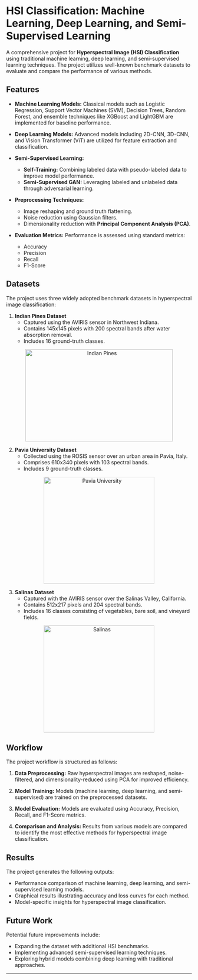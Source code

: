 # HSI Classification: Machine Learning, Deep Learning, and Semi-Supervised Learning

A comprehensive project for **Hyperspectral Image (HSI) Classification** using traditional machine learning, deep learning, and semi-supervised learning techniques. The project utilizes well-known benchmark datasets to evaluate and compare the performance of various methods.

## Features

- **Machine Learning Models:**
   Classical models such as Logistic Regression, Support Vector Machines (SVM), Decision Trees, Random Forest, and ensemble techniques like XGBoost and LightGBM are implemented for baseline performance.

- **Deep Learning Models:**
   Advanced models including 2D-CNN, 3D-CNN, and Vision Transformer (ViT) are utilized for feature extraction and classification.

- **Semi-Supervised Learning:**
   - **Self-Training:** Combining labeled data with pseudo-labeled data to improve model performance.
   - **Semi-Supervised GAN:** Leveraging labeled and unlabeled data through adversarial learning.

- **Preprocessing Techniques:**
   - Image reshaping and ground truth flattening.
   - Noise reduction using Gaussian filters.
   - Dimensionality reduction with **Principal Component Analysis (PCA)**.

- **Evaluation Metrics:**
   Performance is assessed using standard metrics:
   - Accuracy
   - Precision
   - Recall
   - F1-Score

## Datasets

The project uses three widely adopted benchmark datasets in hyperspectral image classification:

1. **Indian Pines Dataset**
   - Captured using the AVIRIS sensor in Northwest Indiana.
   - Contains 145x145 pixels with 200 spectral bands after water absorption removal.
   - Includes 16 ground-truth classes.
  <p align="center">
    <img src="https://github.com/user-attachments/assets/bd93e4f7-79ee-4517-86a8-91ab892f0e9d" width="400" height="250" alt="Indian Pines">
  </p>

2. **Pavia University Dataset**
   - Collected using the ROSIS sensor over an urban area in Pavia, Italy.
   - Comprises 610x340 pixels with 103 spectral bands.
   - Includes 9 ground-truth classes.
  <p align="center">
    <img src="https://github.com/user-attachments/assets/4d655fe5-b0a8-445d-8811-8c9b133068b4" width="300" height="290" alt="Pavia University">
  </p>

3. **Salinas Dataset**
   - Captured with the AVIRIS sensor over the Salinas Valley, California.
   - Contains 512x217 pixels and 204 spectral bands.
   - Includes 16 classes consisting of vegetables, bare soil, and vineyard fields.
  <p align="center">
    <img src="https://github.com/user-attachments/assets/367b60af-3623-4f57-b2c0-327fbc903bec" width="300" height="290" alt="Salinas">
  </p>

## Workflow

The project workflow is structured as follows:

1. **Data Preprocessing:**
   Raw hyperspectral images are reshaped, noise-filtered, and dimensionality-reduced using PCA for improved efficiency.

2. **Model Training:**
   Models (machine learning, deep learning, and semi-supervised) are trained on the preprocessed datasets.

3. **Model Evaluation:**
   Models are evaluated using Accuracy, Precision, Recall, and F1-Score metrics.

4. **Comparison and Analysis:**
   Results from various models are compared to identify the most effective methods for hyperspectral image classification.

## Results

The project generates the following outputs:
- Performance comparison of machine learning, deep learning, and semi-supervised learning models.
- Graphical results illustrating accuracy and loss curves for each method.
- Model-specific insights for hyperspectral image classification.

## Future Work

Potential future improvements include:
- Expanding the dataset with additional HSI benchmarks.
- Implementing advanced semi-supervised learning techniques.
- Exploring hybrid models combining deep learning with traditional approaches.

---
